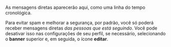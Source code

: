 As mensagens diretas aparecerão aqui, como uma linha do tempo cronológica.

Para evitar spam e melhorar a segurança, por padrão, você só poderá receber mensagens diretas *das pessoas que está seguindo*. Você pode desativar isso nas configurações de seu perfil, se necessário, selecionando o **banner** superior e, em seguida, o ícone **editar**.
